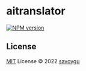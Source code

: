 # aitranslator

[![NPM version](https://img.shields.io/npm/v/aitranslator?color=a1b858&label=)](https://www.npmjs.com/package/aitranslator)

## License

[MIT](./LICENSE) License © 2022 [savoygu](https://github.com/savoygu)
